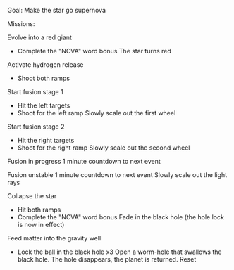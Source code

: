 
Goal: Make the star go supernova

Missions:

Evolve into a red giant
+ Complete the "NOVA" word bonus
The star turns red

Activate hydrogen release
+ Shoot both ramps

Start fusion stage 1
+ Hit the left targets
+ Shoot for the left ramp
Slowly scale out the first wheel

Start fusion stage 2
+ Hit the right targets
+ Shoot for the right ramp
Slowly scale out the second wheel

Fusion in progress
1 minute countdown to next event

Fusion unstable
1 minute countdown to next event
Slowly scale out the light rays

Collapse the star
+ Hit both ramps
+ Complete the "NOVA" word bonus
Fade in the black hole (the hole lock is now in effect)

Feed matter into the gravity well
+ Lock the ball in the black hole x3
Open a worm-hole that swallows the black hole.
The hole disappears, the planet is returned.
Reset
